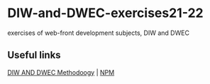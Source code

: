 # DIW-and-DWEC-exercises21-22
exercises of web-front development subjects, DIW and DWEC
## Useful links
[DIW AND DWEC Methodoogy](https://docs.google.com/document/d/1ImIv0MihaxZJWmHPFyxGdp0GTb1QVYFfaTlQVcjVF_w/#)
| 
[NPM](https://docs.google.com/document/d/1-7Qa6KlGEIDhacZn8W2PbbPwKOI-UO2VCN-c6i-v2os)
